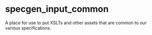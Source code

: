 # specgen_input_common
A place for use to put XSLTs and other assets that are common to our various specifications.
